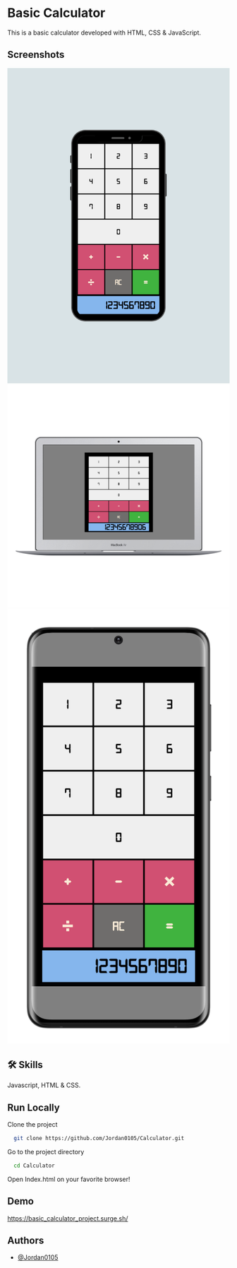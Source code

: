 
# Basic Calculator

This is a basic calculator developed with HTML, CSS & JavaScript.


## Screenshots

![Iphone Screenshot](https://raw.githubusercontent.com/Jordan0105/Calculator/Responsive-Layout/Screenshots/Iphone%2012.png)
![Macbook Air](https://raw.githubusercontent.com/Jordan0105/Calculator/Responsive-Layout/Screenshots/Mackbook%20Air.png)
![S20 Ultra](https://github.com/Jordan0105/Calculator/blob/Responsive-Layout/Screenshots/S20%20Ultra.png)



## 🛠 Skills
Javascript, HTML & CSS.


## Run Locally

Clone the project

```bash
  git clone https://github.com/Jordan0105/Calculator.git
```

Go to the project directory

```bash
  cd Calculator
```

Open Index.html on your favorite browser!


## Demo

https://basic_calculator_project.surge.sh/


## Authors

- [@Jordan0105](https://github.com/Jordan0105)

